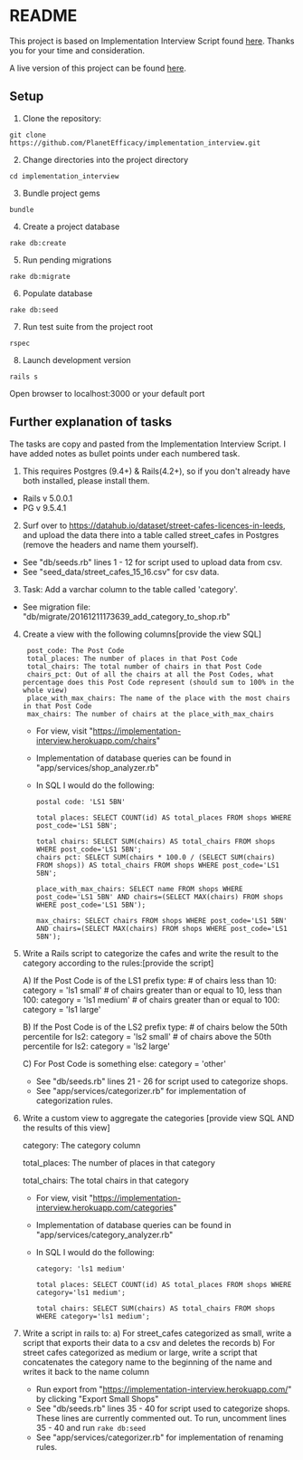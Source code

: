 # README

This project is based on Implementation Interview Script found [here](https://www.evernote.com/shard/s556/sh/acac3844-a75b-49ec-a068-cde6ab6eccac/d1c75528c33e7e2d). Thanks you for your time and consideration.

A live version of this project can be found [here](https://implementation-interview.herokuapp.com/).

## Setup
1. Clone the repository:

  `git clone https://github.com/PlanetEfficacy/implementation_interview.git`

2. Change directories into the project directory

  `cd implementation_interview`

3. Bundle project gems

  `bundle`

4. Create a project database

  `rake db:create`

5. Run pending migrations

  `rake db:migrate`

6. Populate database

  `rake db:seed`

7. Run test suite from the project root

  `rspec`

8. Launch development version

  `rails s`

  Open browser to localhost:3000 or your default port

## Further explanation of tasks

The tasks are copy and pasted from the Implementation Interview Script. I have added notes as bullet points under each numbered task.

1. This requires Postgres (9.4+) & Rails(4.2+), so if you don't already have both installed, please install them.
  * Rails v 5.0.0.1
  * PG v 9.5.4.1
2. Surf over to https://datahub.io/dataset/street-cafes-licences-in-leeds, and upload the data there into a table called street_cafes in Postgres (remove the headers and name them yourself).
  * See "db/seeds.rb" lines 1 - 12 for script used to upload data from csv.
  * See "seed_data/street_cafes_15_16.csv" for csv data.
3. Task: Add a varchar column to the table called 'category'.
  * See migration file: "db/migrate/20161211173639_add_category_to_shop.rb"
4. Create a view with the following columns[provide the view SQL]

        post_code: The Post Code
        total_places: The number of places in that Post Code
        total_chairs: The total number of chairs in that Post Code
        chairs_pct: Out of all the chairs at all the Post Codes, what percentage does this Post Code represent (should sum to 100% in the whole view)
        place_with_max_chairs: The name of the place with the most chairs in that Post Code
        max_chairs: The number of chairs at the place_with_max_chairs

    * For view, visit "https://implementation-interview.herokuapp.com/chairs"
    * Implementation of database queries can be found in "app/services/shop_analyzer.rb"
    * In SQL I would do the following:

          postal code: 'LS1 5BN'

          total places: SELECT COUNT(id) AS total_places FROM shops WHERE post_code='LS1 5BN';

          total chairs: SELECT SUM(chairs) AS total_chairs FROM shops WHERE post_code='LS1 5BN';
          chairs pct: SELECT SUM(chairs * 100.0 / (SELECT SUM(chairs) FROM shops)) AS total_chairs FROM shops WHERE post_code='LS1 5BN';

          place_with_max_chairs: SELECT name FROM shops WHERE
          post_code='LS1 5BN' AND chairs=(SELECT MAX(chairs) FROM shops WHERE post_code='LS1 5BN');

          max_chairs: SELECT chairs FROM shops WHERE post_code='LS1 5BN' AND chairs=(SELECT MAX(chairs) FROM shops WHERE post_code='LS1 5BN');


5. Write a Rails script to categorize the cafes and write the result to the category according to the rules:[provide the script]

    A) If the Post Code is of the LS1 prefix type:
        # of chairs less than 10: category = 'ls1 small'
        # of chairs greater than or equal to 10, less than 100: category = 'ls1 medium'
        # of chairs greater than or equal to 100: category = 'ls1 large'

    B) If the Post Code is of the LS2 prefix type:
        # of chairs below the 50th percentile for ls2: category = 'ls2 small'
        # of chairs above the 50th percentile for ls2: category = 'ls2 large'

    C) For Post Code is something else:
        category = 'other'

    * See "db/seeds.rb" lines 21 - 26 for script used to categorize shops.
    * See "app/services/categorizer.rb" for implementation of categorization rules.

6. Write a custom view to aggregate the categories [provide view SQL AND the results of this view]

      category: The category column

      total_places: The number of places in that category

      total_chairs: The total chairs in that category

    * For view, visit "https://implementation-interview.herokuapp.com/categories"
    * Implementation of database queries can be found in "app/services/category_analyzer.rb"
    * In SQL I would do the following:

          category: 'ls1 medium'

          total places: SELECT COUNT(id) AS total_places FROM shops WHERE category='ls1 medium';

          total chairs: SELECT SUM(chairs) AS total_chairs FROM shops WHERE category='ls1 medium';

7. Write a script in rails to:
        a) For street_cafes categorized as small, write a script that exports their data to a csv and deletes the records
        b) For street cafes categorized as medium or large, write a script that concatenates the category name to the beginning of the name and writes it back to the name column

    * Run export from "https://implementation-interview.herokuapp.com/" by clicking "Export Small Shops"
    * See "db/seeds.rb" lines 35 - 40 for script used to categorize shops. These lines are currently commented out. To run, uncomment lines 35 - 40 and run `rake db:seed`
    * See "app/services/categorizer.rb" for implementation of renaming rules.
